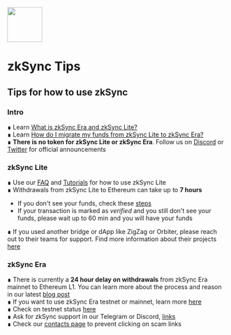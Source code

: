<img src="https://github.com/bxpana/zksync-community-brand-assets/blob/39be2a610abf9a8417f9a9107ea076331446934b/zkSync/Era%E2%88%8E%20/Era.png" height="80px">

# zkSync Tips
## Tips for how to use zkSync

### Intro
∎ Learn [What is zkSync Era and zkSync Lite?](https://github.com/bxpana/zkSync-Tips/blob/781c9c4810863af95f1a0b4d4a7cddc299c4771a/What%20is%20zkSync%20Era%20and%20zkSync%20Lite%3F.md)
</br>
∎ Learn [How do I migrate my funds from zkSync Lite to zkSync Era?](https://github.com/bxpana/zkSync-Tips/blob/c00194b8538cb221fd54879eab316e23b854d658/How%20do%20I%20migrate%20my%20funds%20from%20zkSync%20Lite%20to%20zkSync%20Era%3F.md)
</br>
∎ **There is no token for zkSync Lite or zkSync Era**. Follow us on [Discord](https://join.zksync.dev/) or [Twitter](https://twitter.com/zksync) for official announcements

### zkSync Lite
∎ Use our [FAQ](https://docs.zksync.io/userdocs/faq.html) and [Tutorials](https://docs.zksync.io/userdocs/tutorials.html) for how to use zkSync Lite
</br>
∎ Withdrawals from zkSync Lite to Ethereum can take up to **7 hours**
 - If you don't see your funds, check these [steps](https://docs.zksync.io/userdocs/faq.html#i-withdrew-my-funds-but-don-t-see-them-in-my-l1-account)
 - If your transaction is marked as *verified* and you still don't see your funds, please wait up to 60 min and you will have your funds 

∎ If you used another bridge or dApp like ZigZag or Orbiter, please reach out to their teams for support. Find more information about their projects [here](https://ecosystem.zksync.io/)


### zkSync Era
∎ There is currently a **24 hour delay on withdrawals** from zkSync Era mainnet to Ethereum L1. You can learn more about the process and reason in our latest [blog post](https://blog.matter-labs.io/securing-zksync-era-execution-delay-ee32b11d6f9)
</br>
∎ If you want to use zkSync Era testnet or mainnet, learn more [here](https://github.com/bxpana/zkSync-Tips/blob/3ac36573e4fb85af015b886a3b1c0125fafd997b/zkSync%20Era%20Guides.md) 
</br>
∎ Check on testnet status [here](https://uptime.com/s/zkSync-testnet) 
</br>
∎ Ask for zkSync support in our Telegram or Discord, [links](https://docs.zksync.io/contact.html)
</br>
∎ Check our [contacts page](https://docs.zksync.io/contact.html) to prevent clicking on scam links
</br>

